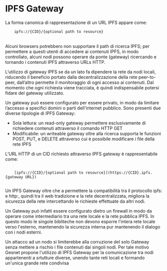<div class="text-center">
  <h1>IPFS Gateway</h1>
</div>
La forma canonica di rappresentazione di un URL IPFS appare come:
<br>
<div class="text-center">
  <code>
    ipfs://{CID}/{optional path to resource}
  </code>
<br>
<br>
Alcuni browsers potrebbero non supportare il path di ricerca IPFS; per permettere a questi utenti di accedere ai contenuti IPFS, in modo controllato, alcuni nodi possono operare da ponte (gateway) ricercando e tornando i contenuti IPFS attraverso URLs HTTP. 


L’utilizzo di gateway IPFS se da un lato fa dipendere la rete da nodi locali, riducendo il beneficio portato dalla decentralizzazione della rete peer-to-peer, dall’altro permette il monitoraggio di ogni accesso ai contenuti. 
Dal momento che ogni richiesta viene tracciata, è quindi indispensabile potersi fidare del gateway utilizzato.


Un gateway può essere configurato per essere privato, in modo da limitare l’accesso a specifici domini o parti dell'internet pubblico.
Sono presenti due diverse tipologie di IPFS Gateway:


- Sola lettura: un read-only gateway permettere esclusivamente di richiedere contenuti attraverso il comando HTTP GET
- Modificabile: un writeable gateway oltre alla ricerca supporta le funzioni POST, PUT, e DELETE attraverso cui è possibile modificare i file della rete IPFS

L’URL HTTP di un CID richiesto attraverso IPFS gateway è rappresentabile come:
<br>
<div class="text-center">
  <code>
    [ipfs://{CID}/{optional path to resource}](https://{CID}.ipfs.{gateway URL})
  </code>
<br>

Un IPFS Gateway oltre che a permettere la compatibilità tra il protocollo ipfs: e http:, quindi tra il web tradizione e la rete decentralizzata, migliora la sicurezza della rete intercettando le richieste effettuate da altri nodi.

Un Gateway può infatti essere configurato dietro un firewall in modo da operare come intermediario tra una rete locale e la rete pubblica IPFS. In questo modo le singole bibliteche non devono esporre l'intera rete locale verso l'esterno, mantenendo la sicurezza interna pur mantenendo il dialogo con i nodi esterni.

Un attacco ad un nodo si limiterebbe alla corruzione del solo Gateway senza mettere a rischio i file contenuti dai singoli nodi. Per tale motivo Gesnet propone l'utilizzo di IPFS Gateway per la comunicazione tra nodi appartenenti a srtutture diverse, unendo tante reti locali e formando un'unica grande rete condivisa
